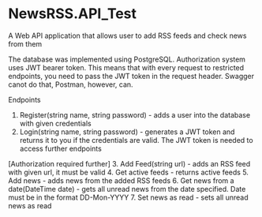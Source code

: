 # NewsRSS.API_Test
A Web API application that allows user to add RSS feeds and check news from them

The database was implemented using PostgreSQL.
Authorization system uses JWT bearer token. This means that with every request to restricted endpoints, you need to pass the JWT token in the request header. Swagger canot do that, Postman, however, can.

Endpoints
1. Register(string name, string password) - adds a user into the database with given credentials
2. Login(string name, string password) - generates a JWT token and returns it to you if the credentials are valid. The JWT token is needed to access further endpoints

[Authorization required further]
3. Add Feed(string url) - adds an RSS feed with given url, it must be valid
4. Get active feeds - returns active feeds
5. Add news - adds news from the added RSS feeds
6. Get news from a date(DateTime date) - gets all unread news from the date specified. Date must be in the format DD-Mon-YYYY
7. Set news as read - sets all unread news as read
